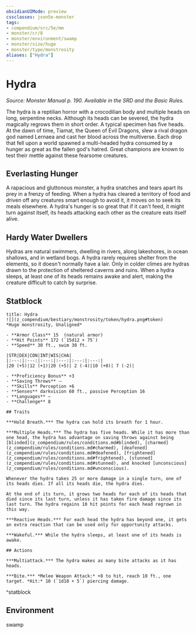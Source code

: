 ```yaml
---
obsidianUIMode: preview
cssclasses: json5e-monster
tags:
- compendium/src/5e/mm
- monster/cr/8
- monster/environment/swamp
- monster/size/huge
- monster/type/monstrosity
aliases: ["Hydra"]
---
```

# Hydra
*Source: Monster Manual p. 190. Available in the SRD and the Basic Rules.*  

The hydra is a reptilian horror with a crocodilian body and multiple heads on long, serpentine necks. Although its heads can be severed, the hydra magically regrows them in short order. A typical specimen has five heads. At the dawn of time, Tiamat, the Queen of Evil Dragons, slew a rival dragon god named Lernaea and cast her blood across the multiverse. Each drop that fell upon a world spawned a multi-headed hydra consumed by a hunger as great as the fallen god's hatred. Great champions are known to test their mettle against these fearsome creatures.

## Everlasting Hunger

A rapacious and gluttonous monster, a hydra snatches and tears apart its prey in a frenzy of feeding. When a hydra has cleared a territory of food and driven off any creatures smart enough to avoid it, it moves on to seek its meals elsewhere. A hydra's hunger is so great that if it can't feed, it might turn against itself, its heads attacking each other as the creature eats itself alive.

## Hardy Water Dwellers

Hydras are natural swimmers, dwelling in rivers, along lakeshores, in ocean shallows, and in wetland bogs. A hydra rarely requires shelter from the elements, so it doesn't normally have a lair. Only in colder climes are hydras drawn to the protection of sheltered caverns and ruins. When a hydra sleeps, at least one of its heads remains awake and alert, making the creature difficult to catch by surprise.

## Statblock

```ad-statblock
title: Hydra
![](z_compendium/bestiary/monstrosity/token/hydra.png#token)
*Huge monstrosity, Unaligned*

- **Armor Class** 15  (natural armor)
- **Hit Points** 172 (`15d12 + 75`)
- **Speed** 30 ft., swim 30 ft.

|STR|DEX|CON|INT|WIS|CHA|
|:---:|:---:|:---:|:---:|:---:|:---:|
|20 (+5)|12 (+1)|20 (+5)| 2 (-4)|10 (+0)| 7 (-2)|

- **Proficiency Bonus** +3
- **Saving Throws** ⏤
- **Skills** Perception +6
- **Senses** darkvision 60 ft., passive Perception 16
- **Languages** —
- **Challenge** 8

## Traits

***Hold Breath.*** The hydra can hold its breath for 1 hour.

***Multiple Heads.*** The hydra has five heads. While it has more than one head, the hydra has advantage on saving throws against being [blinded](z_compendium/rules/conditions.md#blinded), [charmed](z_compendium/rules/conditions.md#charmed), [deafened](z_compendium/rules/conditions.md#deafened), [frightened](z_compendium/rules/conditions.md#frightened), [stunned](z_compendium/rules/conditions.md#stunned), and knocked [unconscious](z_compendium/rules/conditions.md#unconscious).

Whenever the hydra takes 25 or more damage in a single turn, one of its heads dies. If all its heads die, the hydra dies.

At the end of its turn, it grows two heads for each of its heads that died since its last turn, unless it has taken fire damage since its last turn. The hydra regains 10 hit points for each head regrown in this way.

***Reactive Heads.*** For each head the hydra has beyond one, it gets an extra reaction that can be used only for opportunity attacks.

***Wakeful.*** While the hydra sleeps, at least one of its heads is awake.

## Actions

***Multiattack.*** The hydra makes as many bite attacks as it has heads.

***Bite.*** *Melee Weapon Attack:* +8 to hit, reach 10 ft., one target. *Hit:* 10 (`1d10 + 5`) piercing damage.
```
^statblock

## Environment

swamp